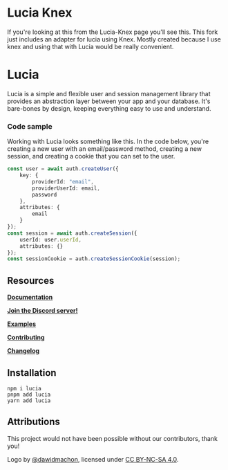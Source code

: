 # Lucia Knex

If you're looking at this from the Lucia-Knex page you'll see this. This fork just includes an adapter for lucia using Knex.
Mostly created because I use knex and using that with Lucia would be really convenient.

# Lucia

Lucia is a simple and flexible user and session management library that provides an
abstraction layer between your app and your database. It's bare-bones by design, keeping
everything easy to use and understand.

### Code sample

Working with Lucia looks something like this. In the code below, you're creating a new user with an email/password method, creating a new session, and creating a cookie that you can set to the user.

```ts
const user = await auth.createUser({
	key: {
		providerId: "email",
		providerUserId: email,
		password
	},
	attributes: {
		email
	}
});
const session = await auth.createSession({
	userId: user.userId,
	attributes: {}
});
const sessionCookie = auth.createSessionCookie(session);
```

## Resources

**[Documentation](https://lucia-auth.com)**

**[Join the Discord server!](https://discord.gg/PwrK3kpVR3)**

**[Examples](https://github.com/lucia-auth/examples)**

**[Contributing](https://lucia-auth.com/contributing/)**

**[Changelog](https://github.com/pilcrowOnPaper/lucia/blob/main/packages/lucia/CHANGELOG.md)**

## Installation

```
npm i lucia
pnpm add lucia
yarn add lucia
```

## Attributions

This project would not have been possible without our contributors, thank you!

Logo by [@dawidmachon](https://github.com/dawidmachon), licensed under [CC BY-NC-SA 4.0](https://creativecommons.org/licenses/by-nc-sa/4.0/).
